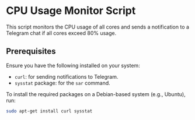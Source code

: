 # CPU Usage Monitor Script

This script monitors the CPU usage of all cores and sends a notification to a Telegram chat if all cores exceed 80% usage.

## Prerequisites

Ensure you have the following installed on your system:

- `curl`: for sending notifications to Telegram.
- `sysstat` package: for the `sar` command.

To install the required packages on a Debian-based system (e.g., Ubuntu), run:

```bash
sudo apt-get install curl sysstat
